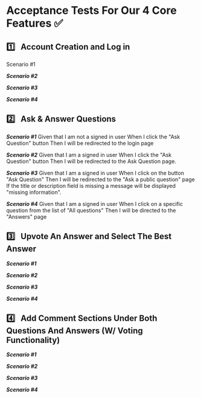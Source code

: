 # **Acceptance Tests For Our 4 Core Features** :white_check_mark: <br>

## :one: &nbsp; Account Creation and Log in

Scenario #1

**_Scenario #2_**

**_Scenario #3_**


**_Scenario #4_**




## :two: &nbsp; Ask & Answer Questions

**_Scenario #1_**
Given that I am not a signed in user
When I click the "Ask Question" button 
Then I will be redirected to the login page

**_Scenario #2_**
Given that I am a signed in user
When I click the "Ask Question" button 
Then I will be redirected to the Ask Question page.

**_Scenario #3_**
Given that I am a signed in user
When I click on the button "Ask Question"
Then I will be redirected to the "Ask a public question" page
If the title or description field is missing a message will be displayed "missing information".

**_Scenario #4_**
Given that I am a signed in user
When I click on a specific question from the list of "All questions"
Then I will be directed to the "Answers" page

## :three: &nbsp; Upvote An Answer and Select The Best Answer


**_Scenario #1_**


**_Scenario #2_**


**_Scenario #3_**


**_Scenario #4_**



## :four: &nbsp; Add Comment Sections Under Both Questions And Answers (W/ Voting Functionality)


**_Scenario #1_**


**_Scenario #2_**


**_Scenario #3_**


**_Scenario #4_**










